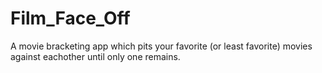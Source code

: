 # Film_Face_Off
A movie bracketing app which pits your favorite (or least favorite) movies against eachother until only one remains.
